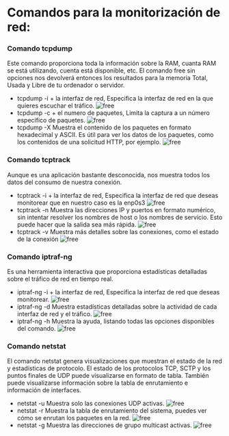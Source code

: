 # Comandos para la monitorización de red:
### Comando tcpdump
Este comando proporciona toda la información sobre la RAM, cuanta RAM se está utilizando, cuenta está disponible, etc. 
El comando free sin opciones nos devolverá entonces los resultados para la memoria Total, Usada y Libre de tu ordenador o servidor.
- tcpdump -i + la interfaz de red, Especifica la interfaz de red en la que quieres escuchar el tráfico.
![free](img/.PNG)
- tcpdump -c + el numero de paquetes, Limita la captura a un número específico de paquetes.
![free](img/.PNG)
- tcpdump -X Muestra el contenido de los paquetes en formato hexadecimal y ASCII. Es útil para ver los datos de los paquetes, como los contenidos de una solicitud HTTP, por ejemplo.
![free](img/.PNG)

### Comando tcptrack
Aunque es una aplicación bastante desconocida, nos muestra todos los datos del consumo de nuestra conexión.
- tcptrack -i + la interfaz de red, Especifica la interfaz de red que deseas monitorear que en nuestro caso es la enp0s3
![free](img/.PNG)
- tcptrack -n Muestra las direcciones IP y puertos en formato numérico, sin intentar resolver los nombres de host o los nombres de servicio. Esto puede hacer que la salida sea más rápida.
![free](img/.PNG)
- tcptrack -v Muestra más detalles sobre las conexiones, como el estado de la conexión
![free](img/.PNG)

### Comando iptraf-ng
Es una herramienta interactiva que proporciona estadísticas detalladas sobre el tráfico de red en tiempo real.
- iptraf-ng -i + la interfaz de red, Especifica la interfaz de red que deseas monitorear.
![free](img/.PNG)
- iptraf-ng -d Muestra estadísticas detalladas sobre la actividad de cada interfaz de red y el tráfico.
![free](img/.PNG)
- iptraf-ng -h Muestra la ayuda, listando todas las opciones disponibles del comando.
![free](img/.PNG)

### Comando netstat
El comando netstat genera visualizaciones que muestran el estado de la red y estadísticas de protocolo.
El estado de los protocolos TCP, SCTP y los puntos finales de UDP puede visualizarse en formato de tabla. 
También puede visualizarse información sobre la tabla de enrutamiento e información de interfaces.
- netstat -u Muestra solo las conexiones UDP activas.
![free](img/.PNG)
- netstat -r Muestra la tabla de enrutamiento del sistema, puedes ver cómo se enrutan los paquetes en la red.
![free](img/.PNG)
- netstat -g Muestra las direcciones de grupo multicast activas.
![free](img/.PNG)
